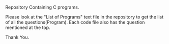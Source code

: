 Repository Containing C programs.

Please look at the "List of Programs" text file in the repository to get the list of all the questions(Program). Each code file also has the question mentioned at the top.

Thank You.
